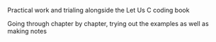 Practical work and trialing alongside the Let Us C coding book 

Going through chapter by chapter, trying out the examples as well as making notes
